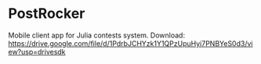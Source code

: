 # PostRocker
Mobile client app for Julia contests system.
Download: https://drive.google.com/file/d/1PdrbJCHYzk1Y1QPzUpuHyi7PNBYeS0d3/view?usp=drivesdk
